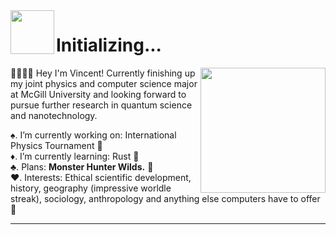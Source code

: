 
<a>
  <img height=70 align="left" src="https://github.com/user-attachments/assets/976cb8c8-6d69-4526-b719-3e5fbd3c573a" />
</a>

  # Initializing... 





<a href="https://github.com/dotEpoch/github-readme-stats">
  <img height=200 align="right" src="https://github-readme-stats.vercel.app/api/top-langs/?username=dotEpoch&layout=donut&theme=dracula&hide_border=false&bg_color=60,040505,040505,040505,1c00cd,e00077" />
</a>
<body>
 🐊🐊🐊🐊 Hey I'm Vincent! Currently finishing up my joint physics and computer science major at McGill University and looking forward to pursue further research in quantum science and nanotechnology.  
</body>  
<p>  </p>

♠. I’m currently working on: International Physics Tournament 🧲  
♦. I’m currently learning: Rust 🦀  
♣. Plans: __**Monster Hunter Wilds.**__ 🐉  
♥. Interests: Ethical scientific development, history, geography (impressive worldle streak), sociology, anthropology and anything else computers have to offer 🦭 

***

<!--
**dotEpoch/dotEpoch** is a ✨ _special_ ✨ repository because its `README.md` (this file) appears on your GitHub profile.

Here are some ideas to get you started:


- 👯 I’m looking to collaborate on ...
- 🤔 I’m looking for help with ...
- 💬 Ask me about ...
- 📫 How to reach me: ...
- 😄 Pronouns: ...
- ⚡ Fun fact: ...
-->
